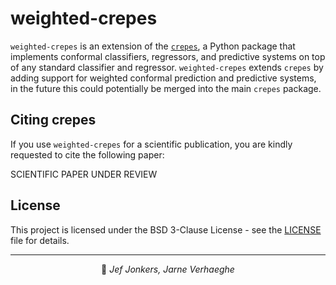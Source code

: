 # weighted-crepes

`weighted-crepes` is an extension of the [`crepes`](https://github.com/henrikbostrom/crepes), a Python package that implements conformal classifiers,
regressors, and predictive systems on top of any standard classifier
and regressor. `weighted-crepes` extends `crepes` by adding support for weighted conformal prediction and predictive systems, in the future this could potentially be merged into the main `crepes` package.

## Citing crepes

If you use `weighted-crepes` for a scientific publication, you are kindly requested to cite the following paper:

SCIENTIFIC PAPER UNDER REVIEW

## License
This project is licensed under the BSD 3-Clause License - see the [LICENSE](LICENSE) file for details.

- - -

<p align="center">
👤 <i>Jef Jonkers, Jarne Verhaeghe</i>
</p>

